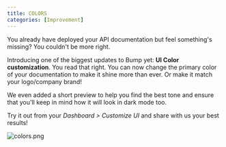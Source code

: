 ```yaml
---
title: COLORS
categories: [Improvement]
---
```


You already have deployed your API documentation but feel something's missing? You couldn't be more right.

Introducing one of the biggest updates to Bump yet: **UI Color customization**. You read that right. You can now change the primary color of your documentation to make it shine more than ever. Or make it match your logo/company brand!

We even added a short preview to help you find the best tone and ensure that you'll keep in mind how it will look in dark mode too.

Try it out from your _Dashboard > Customize UI_ and share with us your best results!

![colors.png](/images/updates/colors.png)
